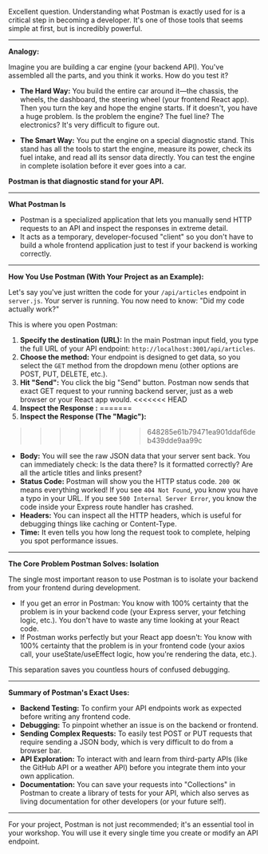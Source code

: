 Excellent question. Understanding what Postman is exactly used for is a critical step in becoming a developer. It's one of those tools that seems simple at first, but is incredibly powerful.

---

**Analogy:**

Imagine you are building a car engine (your backend API). You've assembled all the parts, and you think it works. How do you test it?

- **The Hard Way:** You build the entire car around it—the chassis, the wheels, the dashboard, the steering wheel (your frontend React app). Then you turn the key and hope the engine starts. If it doesn't, you have a huge problem. Is the problem the engine? The fuel line? The electronics? It's very difficult to figure out.

- **The Smart Way:** You put the engine on a special diagnostic stand. This stand has all the tools to start the engine, measure its power, check its fuel intake, and read all its sensor data directly. You can test the engine in complete isolation before it ever goes into a car.

**Postman is that diagnostic stand for your API.**

---

**What Postman Is**

- Postman is a specialized application that lets you manually send HTTP requests to an API and inspect the responses in extreme detail.
- It acts as a temporary, developer-focused "client" so you don't have to build a whole frontend application just to test if your backend is working correctly.

---

**How You Use Postman (With Your Project as an Example):**

Let's say you've just written the code for your `/api/articles` endpoint in `server.js`. Your server is running. You now need to know: "Did my code actually work?"

This is where you open Postman:

1. **Specify the destination (URL):** In the main Postman input field, you type the full URL of your API endpoint: `http://localhost:3001/api/articles`.
2. **Choose the method:** Your endpoint is designed to get data, so you select the `GET` method from the dropdown menu (other options are POST, PUT, DELETE, etc.).
3. **Hit "Send":** You click the big "Send" button. Postman now sends that exact GET request to your running backend server, just as a web browser or your React app would.
<<<<<<< HEAD
4. **Inspect the Response :**
=======
4. **Inspect the Response (The "Magic"):**
>>>>>>> 648285e61b79471ea901ddaf6deb439dde9aa99c
   - **Body:** You will see the raw JSON data that your server sent back. You can immediately check: Is the data there? Is it formatted correctly? Are all the article titles and links present?
   - **Status Code:** Postman will show you the HTTP status code. `200 OK` means everything worked! If you see `404 Not Found`, you know you have a typo in your URL. If you see `500 Internal Server Error`, you know the code inside your Express route handler has crashed.
   - **Headers:** You can inspect all the HTTP headers, which is useful for debugging things like caching or Content-Type.
   - **Time:** It even tells you how long the request took to complete, helping you spot performance issues.

---

**The Core Problem Postman Solves: Isolation**

The single most important reason to use Postman is to isolate your backend from your frontend during development.

- If you get an error in Postman: You know with 100% certainty that the problem is in your backend code (your Express server, your fetching logic, etc.). You don't have to waste any time looking at your React code.
- If Postman works perfectly but your React app doesn't: You know with 100% certainty that the problem is in your frontend code (your axios call, your useState/useEffect logic, how you're rendering the data, etc.).

This separation saves you countless hours of confused debugging.

---

**Summary of Postman's Exact Uses:**

- **Backend Testing:** To confirm your API endpoints work as expected before writing any frontend code.
- **Debugging:** To pinpoint whether an issue is on the backend or frontend.
- **Sending Complex Requests:** To easily test POST or PUT requests that require sending a JSON body, which is very difficult to do from a browser bar.
- **API Exploration:** To interact with and learn from third-party APIs (like the GitHub API or a weather API) before you integrate them into your own application.
- **Documentation:** You can save your requests into "Collections" in Postman to create a library of tests for your API, which also serves as living documentation for other developers (or your future self).

---

For your project, Postman is not just recommended; it's an essential tool in your workshop. You will use it every single time you create or modify an API endpoint.